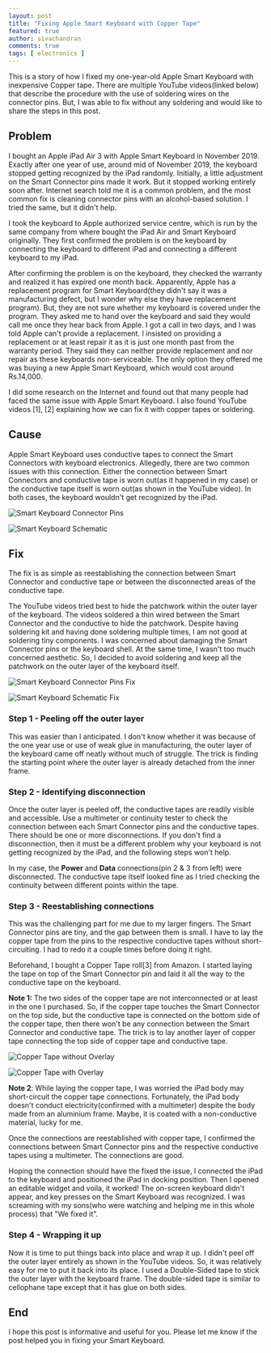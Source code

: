 ```yaml
---
layout: post
title: "Fixing Apple Smart Keyboard with Copper Tape"
featured: true
author: sivachandran
comments: true
tags: [ electronics ]
---
```


This is a story of how I fixed my one-year-old Apple Smart Keyboard with inexpensive Copper tape. There are multiple YouTube videos(linked below) that describe the procedure with the use of soldering wires on the connector pins. But, I was able to fix without any soldering and would like to share the steps in this post. 

## Problem

I bought an Apple iPad Air 3 with Apple Smart Keyboard in November 2019. Exactly after one year of use, around mid of November 2019, the keyboard stopped getting recognized by the iPad randomly. Initially, a little adjustment on the Smart Connector pins made it work. But it stopped working entirely soon after. Internet search told me it is a common problem, and the most common fix is cleaning connector pins with an alcohol-based solution. I tried the same, but it didn't help.

I took the keyboard to Apple authorized service centre, which is run by the same company from where bought the iPad Air and Smart Keyboard originally. They first confirmed the problem is on the keyboard by connecting the keyboard to different iPad and connecting a different keyboard to my iPad.

After confirming the problem is on the keyboard, they checked the warranty and realized it has expired one month back. Apparently, Apple has a replacement program for Smart Keyboard(they didn't say it was a manufacturing defect, but I wonder why else they have replacement program). But, they are not sure whether my keyboard is covered under the program. They asked me to hand over the keyboard and said they would call me once they hear back from Apple. I got a call in two days, and I was told Apple can't provide a replacement. I insisted on providing a replacement or at least repair it as it is just one month past from the warranty period. They said they can neither provide replacement and nor repair as these keyboards non-serviceable. The only option they offered me was buying a new Apple Smart Keyboard, which would cost around Rs.14,000.

I did some research on the Internet and found out that many people had faced the same issue with Apple Smart Keyboard. I also found YouTube videos [1], [2] explaining how we can fix it with copper tapes or soldering.

## Cause

Apple Smart Keyboard uses conductive tapes to connect the Smart Connectors with keyboard electronics. Allegedly, there are two common issues with this connection. Either the connection between Smart Connectors and conductive tape is worn out(as it happened in my case) or the conductive tape itself is worn out(as shown in the YouTube video). In both cases, the keyboard wouldn't get recognized by the iPad.

![Smart Keyboard Connector Pins](/img/smart-keyboard-connector-pins.jpg)

![Smart Keyboard Schematic](/img/smart-keyboard-schematic.jpg)

## Fix

The fix is as simple as reestablishing the connection between Smart Connector and conductive tape or between the disconnected areas of the conductive tape.

The YouTube videos tried best to hide the patchwork within the outer layer of the keyboard. The videos soldered a thin wired between the Smart Connector and the conductive to hide the patchwork. Despite having soldering kit and having done soldering multiple times, I am not good at soldering tiny components. I was concerned about damaging the Smart Connector pins or the keyboard shell. At the same time, I wasn't too much concerned aesthetic. So, I decided to avoid soldering and keep all the patchwork on the outer layer of the keyboard itself.

![Smart Keyboard Connector Pins Fix](/img/smart-keyboard-fix.jpg)

![Smart Keyboard Schematic Fix](/img/smart-keyboard-schematic-fix.jpg)

### Step 1 - Peeling off the outer layer

This was easier than I anticipated. I don't know whether it was because of the one year use or use of weak glue in manufacturing, the outer layer of the keyboard came off neatly without much of struggle. The trick is finding the starting point where the outer layer is already detached from the inner frame.

### Step 2 - Identifying disconnection

Once the outer layer is peeled off, the conductive tapes are readily visible and accessible. Use a multimeter or continuity tester to check the connection between each Smart Connector pins and the conductive tapes. There should be one or more disconnections. If you don't find a disconnection, then it must be a different problem why your keyboard is not getting recognized by the iPad, and the following steps won't help.

In my case, the **Power** and **Data** connections(pin 2 & 3 from left) were disconnected. The conductive tape itself looked fine as I tried checking the continuity between different points within the tape.

### Step 3 - Reestablishing connections

This was the challenging part for me due to my larger fingers. The Smart Connector pins are tiny, and the gap between them is small. I have to lay the copper tape from the pins to the respective conductive tapes without short-circuiting. I had to redo it a couple times before doing it right.

Beforehand, I bought a Copper Tape roll[3] from Amazon. I started laying the tape on top of the Smart Connector pin and laid it all the way to the conductive tape on the keyboard.

**Note 1:** The two sides of the copper tape are not interconnected or at least in the one I purchased. So, if the copper tape touches the Smart Connector on the top side, but the conductive tape is connected on the bottom side of the copper tape, then there won't be any connection between the Smart Connector and conductive tape. The trick is to lay another layer of copper tape connecting the top side of copper tape and conductive tape.

![Copper Tape without Overlay](/img/copper-tape-without-overlay.jpg)

![Copper Tape with Overlay](/img/copper-tape-with-overlay.jpg)

**Note 2**: While laying the copper tape, I was worried the iPad body may short-circuit the copper tape connections. Fortunately, the iPad body doesn't conduct electricity(confirmed with a multimeter) despite the body made from an aluminium frame. Maybe, it is coated with a non-conductive material, lucky for me.

Once the connections are reestablished with copper tape, I confirmed the connections between Smart Connector pins and the respective conductive tapes using a multimeter. The connections are good.

Hoping the connection should have the fixed the issue, I connected the iPad to the keyboard and positioned the iPad in docking position. Then I opened an editable widget and voila, it worked! The on-screen keyboard didn't appear, and key presses on the Smart Keyboard was recognized. I was screaming with my sons(who were watching and helping me in this whole process) that "We fixed it".

### Step 4 - Wrapping it up

Now it is time to put things back into place and wrap it up. I didn't peel off the outer layer entirely as shown in the YouTube videos. So, it was relatively easy for me to put it back into its place. I used a Double-Sided tape to stick the outer layer with the keyboard frame. The double-sided tape is similar to cellophane tape except that it has glue on both sides. 

## End

I hope this post is informative and useful for you. Please let me know if the post helped you in fixing your Smart Keyboard.